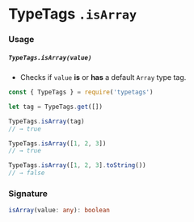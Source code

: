 # TypeTags `.isArray`

### Usage

##### `TypeTags.isArray(value)`

- Checks if `value` **is** or **has** a default `Array` type tag.

```js
const { TypeTags } = require('typetags')

let tag = TypeTags.get([])

TypeTags.isArray(tag)
// → true

TypeTags.isArray([1, 2, 3])
// → true

TypeTags.isArray([1, 2, 3].toString())
// → false
```

### Signature

```ts
isArray(value: any): boolean
```
